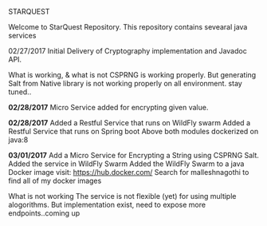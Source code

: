 STARQUEST

Welcome to StarQuest Repository. This repository contains sevearal java services

02/27/2017
Initial Delivery of
Cryptography implementation and Javadoc API.

What is working, & what is not
CSPRNG is working properly. But generating  Salt from Native library is not working properly on all environment. stay tuned..



<b>02/28/2017</b>
Micro Service added for encrypting given value.


<b>02/28/2017</b>
Added a Restful Service that runs on WildFly swarm
Added a Restful Service that runs on Spring boot
Above both modules dockerized on java:8

<b>03/01/2017</b>
Add a Micro Service for Encrypting a String using CSPRNG Salt.
Added the service in WildFly Swarm
Added the WildFly Swarm to a java Docker image 
visit: https://hub.docker.com/
Search for malleshnagothi to find all of my docker images

What is not working
The service is not flexible (yet) for using multiple alogorithms. But implementation exist, need to expose  more endpoints..coming up







